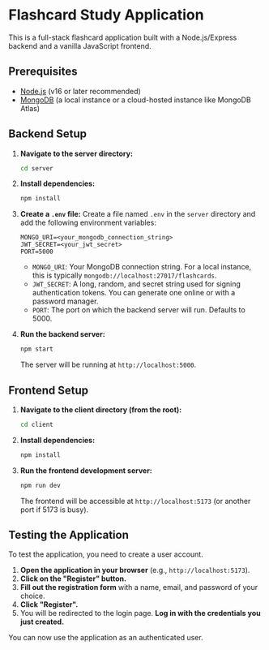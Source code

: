 # Flashcard Study Application

This is a full-stack flashcard application built with a Node.js/Express backend and a vanilla JavaScript frontend.

## Prerequisites

*   [Node.js](https://nodejs.org/) (v16 or later recommended)
*   [MongoDB](https://www.mongodb.com/try/download/community) (a local instance or a cloud-hosted instance like MongoDB Atlas)

## Backend Setup

1.  **Navigate to the server directory:**
    ```bash
    cd server
    ```

2.  **Install dependencies:**
    ```bash
    npm install
    ```

3.  **Create a `.env` file:**
    Create a file named `.env` in the `server` directory and add the following environment variables:

    ```
    MONGO_URI=<your_mongodb_connection_string>
    JWT_SECRET=<your_jwt_secret>
    PORT=5000
    ```

    *   `MONGO_URI`: Your MongoDB connection string. For a local instance, this is typically `mongodb://localhost:27017/flashcards`.
    *   `JWT_SECRET`: A long, random, and secret string used for signing authentication tokens. You can generate one online or with a password manager.
    *   `PORT`: The port on which the backend server will run. Defaults to 5000.

4.  **Run the backend server:**
    ```bash
    npm start
    ```
    The server will be running at `http://localhost:5000`.

## Frontend Setup

1.  **Navigate to the client directory (from the root):**
    ```bash
    cd client
    ```

2.  **Install dependencies:**
    ```bash
    npm install
    ```

3.  **Run the frontend development server:**
    ```bash
    npm run dev
    ```
    The frontend will be accessible at `http://localhost:5173` (or another port if 5173 is busy).

## Testing the Application

To test the application, you need to create a user account.

1.  **Open the application in your browser** (e.g., `http://localhost:5173`).
2.  **Click on the "Register" button.**
3.  **Fill out the registration form** with a name, email, and password of your choice.
4.  **Click "Register".**
5.  You will be redirected to the login page. **Log in with the credentials you just created.**

You can now use the application as an authenticated user.

